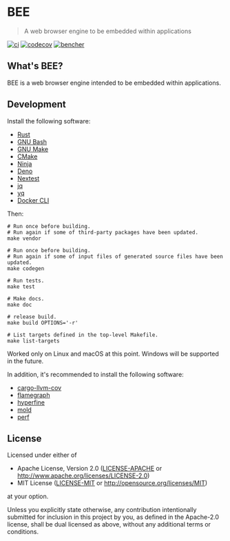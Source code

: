 # BEE

> A web browser engine to be embedded within applications

[![ci](https://github.com/bee-browser/bee/actions/workflows/ci.yml/badge.svg)](https://github.com/bee-browser/bee/actions/workflows/ci.yml)
[![codecov](https://codecov.io/gh/bee-browser/bee/graph/badge.svg?token=ZU1I8W30M9)](https://codecov.io/gh/bee-browser/bee)
[![bencher](https://github.com/bee-browser/bee/actions/workflows/bench.yml/badge.svg)](https://bencher.dev/perf/bee-browser/plots)

## What's BEE?

BEE is a web browser engine intended to be embedded within applications.

## Development

Install the following software:

* [Rust]
* [GNU Bash]
* [GNU Make]
* [CMake]
* [Ninja]
* [Deno]
* [Nextest]
* [jq]
* [yq]
* [Docker CLI]

Then:

```shell
# Run once before building.
# Run again if some of third-party packages have been updated.
make vendor

# Run once before building.
# Run again if some of input files of generated source files have been updated.
make codegen

# Run tests.
make test

# Make docs.
make doc

# release build.
make build OPTIONS='-r'

# List targets defined in the top-level Makefile.
make list-targets
```

Worked only on Linux and macOS at this point.  Windows will be supported in the future.

In addition, it's recommended to install the following software:

* [cargo-llvm-cov]
* [flamegraph]
* [hyperfine]
* [mold]
* [perf]

## License

Licensed under either of

* Apache License, Version 2.0
  ([LICENSE-APACHE] or http://www.apache.org/licenses/LICENSE-2.0)
* MIT License
  ([LICENSE-MIT] or http://opensource.org/licenses/MIT)

at your option.

Unless you explicitly state otherwise, any contribution intentionally submitted
for inclusion in this project by you, as defined in the Apache-2.0 license,
shall be dual licensed as above, without any additional terms or conditions.

[Rust]: https://www.rust-lang.org/
[GNU Bash]: https://www.gnu.org/software/bash/
[GNU Make]: https://www.gnu.org/software/make/
[CMake]: https://cmake.org/
[Ninja]: https://ninja-build.org/
[Deno]: https://deno.com/
[Nextest]: https://github.com/nextest-rs/nextest
[jq]: https://jqlang.github.io/jq/
[yq]: https://mikefarah.gitbook.io/yq/
[Docker CLI]: https://docs.docker.com/reference/cli/docker/
[cargo-llvm-cov]: https://github.com/taiki-e/cargo-llvm-cov
[flamegraph]: https://github.com/flamegraph-rs/flamegraph
[hyperfine]: https://github.com/sharkdp/hyperfine
[mold]: https://github.com/rui314/mold
[perf]: https://en.wikipedia.org/wiki/Perf_(Linux)
[LICENSE-APACHE]: ./LICENSE-APACHE
[LICENSE-MIT]: ./LICENSE-MIT
